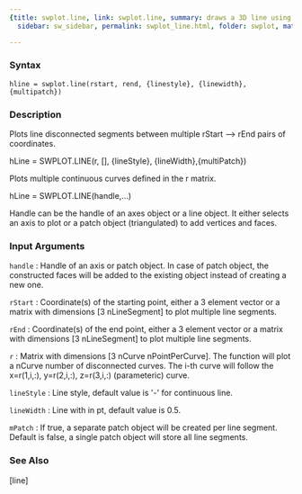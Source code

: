 ```yaml
---
{title: swplot.line, link: swplot.line, summary: draws a 3D line using patch, keywords: sample,
  sidebar: sw_sidebar, permalink: swplot_line.html, folder: swplot, mathjax: 'true'}

---
```


### Syntax

`hline = swplot.line(rstart, rend, {linestyle}, {linewidth},{multipatch})`

### Description

Plots line disconnected segments between multiple rStart --> rEnd pairs
of coordinates.
 
hLine = SWPLOT.LINE(r, [], {lineStyle}, {lineWidth},{multiPatch})
 
Plots multiple continuous curves defined in the r matrix.
 
hLine = SWPLOT.LINE(handle,...)
 
Handle can be the handle of an axes object or a line object. It either
selects an axis to plot or a patch object (triangulated) to add vertices
and faces.
 

### Input Arguments

`handle`
: Handle of an axis or patch object. In case of patch object, the
  constructed faces will be added to the existing object instead
  of creating a new one.

`rStart`
: Coordinate(s) of the starting point, either a 3 element vector or
  a matrix with dimensions [3 nLineSegment] to plot multiple line
  segments.

`rEnd`
: Coordinate(s) of the end point, either a 3 element vector or
  a matrix with dimensions [3 nLineSegment] to plot multiple line
  segments.

`r`
: Matrix with dimensions [3 nCurve nPointPerCurve]. The function
  will plot a nCurve number of disconnected curves. The i-th
  curve will follow the x=r(1,i,:), y=r(2,i,:), z=r(3,i,:)
  (parameteric) curve.

`lineStyle`
: Line style, default value is '-' for continuous line.

`lineWidth`
: Line with in pt, default value is 0.5.

`mPatch`
: If true, a separate patch object will be created per line
  segment. Default is false, a single patch object will store all
  line segments.

### See Also

[line]

